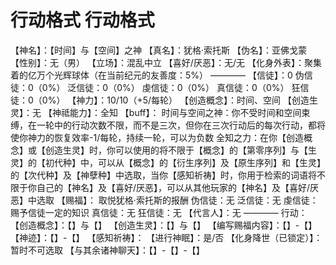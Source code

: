 # 行动格式 行动格式
【神名】：【时间】与【空间】之神
【真名】：犹格·索托斯
【伪名】：亚佛戈蒙
【性别】：无（男）
【立场】：混乱中立
【喜好/厌恶】：无/无
【化身外表】：聚集着的亿万个光辉球体（在当前纪元的友善度：5%）
————
【信徒】：0
伪信徒：0（0%）
泛信徒：0（0%）
虔信徒：0（0%）
真信徒：0（0%）
狂信徒：0（0%）
【神力】：10/10（+5/每轮）
【创造概念】：时间、空间
【创造生灵】：无
【神祗能力】：全知
【buff】：
时间与空间之神：你不受时间和空间束缚，在一轮中的行动次数不限，而不是三次，但你在三次行动后的每次行动，都将使你神力的恢复效率-1/每轮，持续一轮，可以为负数
全知之力：在你【创造概念】或【创造生灵】时，你可以使用的将不限于【概念】的【第零序列】与【生灵】的【初代种】中，可以从【概念】的【衍生序列】及【原生序列】和【生灵】的【次代种】及【神孽种】中选取，当你【感知祈祷】时，你用于检索的词语将不限于你自己的【神名】及【喜好/厌恶】，可以从其他玩家的【神名】及【喜好/厌恶】中选取
【赐福】：
取悦犹格·索托斯的报酬
伪信徒：无
泛信徒：无
虔信徒：赐予信徒一定的知识
真信徒：无
狂信徒：无
【代言人】：无
————
行动：
【创造概念】：【】与【】
【创造生灵】：【】与【】
【编写赐福内容】：【】-【】
【神迹】：【】-【】
【感知祈祷】：
【进行神眠】：是/否
【化身降世（已锁定）】：暂时不可选取
【与其余诸神聊天】：【】-【】-【】